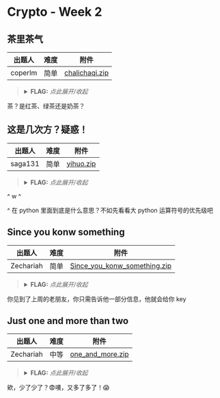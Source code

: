 # Crypto - Week 2

## 茶里茶气

| 出题人 | 难度 | 附件 |
|-----|-----|-----|
| coperlm | 简单 | [chalichaqi.zip](https://github.com/project-newstar/newstar-ctf-2024/releases/download/attachment-week2/chalichaqi.zip) |

> <details><summary><strong>FLAG:</strong> <i>点此展开/收起</i></summary>
> <code>flag{f14gg9_te2_1i_7ea_7}</code>
> </details>

茶？是红茶、绿茶还是奶茶？

## 这是几次方？疑惑！

| 出题人 | 难度 | 附件 |
|-----|-----|-----|
| saga131 | 简单 | [yihuo.zip](https://github.com/project-newstar/newstar-ctf-2024/releases/download/attachment-week2/yihuo.zip) |

> <details><summary><strong>FLAG:</strong> <i>点此展开/收起</i></summary>
> <code>flag{yihuo_yuan_lai_xian_ji_suan_liang_bian_de2333}</code>
> </details>

^ w ^

^ 在 python 里面到底是什么意思？不如先看看大 python 运算符号的优先级吧

## Since you konw something

| 出题人 | 难度 | 附件 |
|-----|-----|-----|
| Zechariah | 简单 | [Since_you_konw_something.zip](https://github.com/project-newstar/newstar-ctf-2024/releases/download/attachment-week2/Since_you_konw_something.zip) |

> <details><summary><strong>FLAG:</strong> <i>点此展开/收起</i></summary>
> <code>flag{Y0u_kn0w_th3_X0r_b3tt3r}</code>
> </details>

你见到了上周的老朋友，你只需告诉他一部分信息，他就会给你 key

## Just one and more than two

| 出题人 | 难度 | 附件 |
|-----|-----|-----|
| Zechariah | 中等 | [one_and_more.zip](https://github.com/project-newstar/newstar-ctf-2024/releases/download/attachment-week2/one_and_more.zip) |

> <details><summary><strong>FLAG:</strong> <i>点此展开/收起</i></summary>
> <code>flag{Y0u_re4lly_kn0w_Euler_4nd_N3xt_Eu1er_is_Y0u!}</code>
> </details>

欸，少了少了？😨噢，又多了多了！😱
